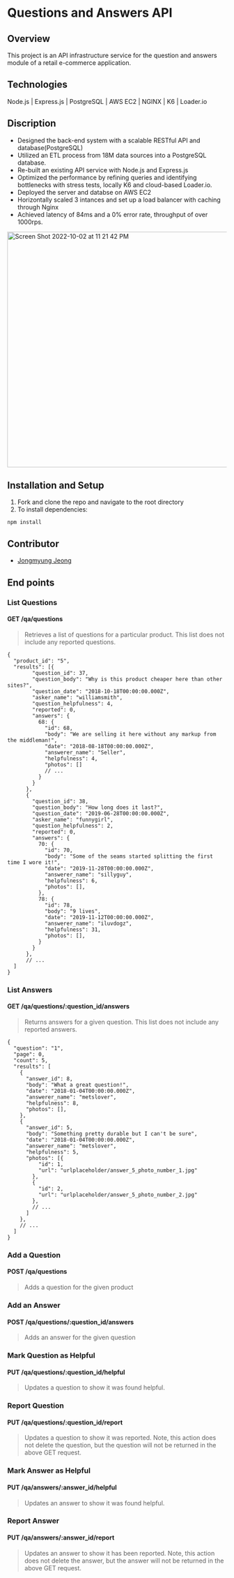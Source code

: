 # Questions and Answers API
## Overview
This project is an API infrastructure service for the question and answers module of a retail e-commerce application.
## Technologies
Node.js | Express.js | PostgreSQL | AWS EC2 | NGINX | K6 | Loader.io
## Discription
- Designed the back-end system with a scalable RESTful API and database(PostgreSQL)
- Utilized an ETL process from 18M data sources into a PostgreSQL database.
- Re-built an existing API service with Node.js and Express.js
- Optimized the performance by refining queries and identifying bottlenecks with stress tests, locally K6 and cloud-based Loader.io.
- Deployed the server and databse on AWS EC2
- Horizontally scaled 3 intances and set up a load balancer with caching through Nginx
- Achieved latency of 84ms and a 0% error rate, throughput of over 1000rps.

<img width="540" alt="Screen Shot 2022-10-02 at 11 21 42 PM" src="https://user-images.githubusercontent.com/47969884/193513003-867fdafa-bc2a-4e0e-92fc-18c4ad8baa51.png">

## Installation and Setup
1. Fork and clone the repo and navigate to the root directory
2. To install dependencies:
```
npm install
```
## Contributor
- [Jongmyung Jeong](https://github.com/pqqrpr)

## End points
### List Questions
#### GET /qa/questions
> Retrieves a list of questions for a particular product. This list does not include any reported questions.

```
{
  "product_id": "5",
  "results": [{
        "question_id": 37,
        "question_body": "Why is this product cheaper here than other sites?",
        "question_date": "2018-10-18T00:00:00.000Z",
        "asker_name": "williamsmith",
        "question_helpfulness": 4,
        "reported": 0,
        "answers": {
          68: {
            "id": 68,
            "body": "We are selling it here without any markup from the middleman!",
            "date": "2018-08-18T00:00:00.000Z",
            "answerer_name": "Seller",
            "helpfulness": 4,
            "photos": []
            // ...
          }
        }
      },
      {
        "question_id": 38,
        "question_body": "How long does it last?",
        "question_date": "2019-06-28T00:00:00.000Z",
        "asker_name": "funnygirl",
        "question_helpfulness": 2,
        "reported": 0,
        "answers": {
          70: {
            "id": 70,
            "body": "Some of the seams started splitting the first time I wore it!",
            "date": "2019-11-28T00:00:00.000Z",
            "answerer_name": "sillyguy",
            "helpfulness": 6,
            "photos": [],
          },
          78: {
            "id": 78,
            "body": "9 lives",
            "date": "2019-11-12T00:00:00.000Z",
            "answerer_name": "iluvdogz",
            "helpfulness": 31,
            "photos": [],
          }
        }
      },
      // ...
  ]
}
```

### List Answers
#### GET /qa/questions/:question_id/answers
> Returns answers for a given question. This list does not include any reported answers.
```
{
  "question": "1",
  "page": 0,
  "count": 5,
  "results": [
    {
      "answer_id": 8,
      "body": "What a great question!",
      "date": "2018-01-04T00:00:00.000Z",
      "answerer_name": "metslover",
      "helpfulness": 8,
      "photos": [],
    },
    {
      "answer_id": 5,
      "body": "Something pretty durable but I can't be sure",
      "date": "2018-01-04T00:00:00.000Z",
      "answerer_name": "metslover",
      "helpfulness": 5,
      "photos": [{
          "id": 1,
          "url": "urlplaceholder/answer_5_photo_number_1.jpg"
        },
        {
          "id": 2,
          "url": "urlplaceholder/answer_5_photo_number_2.jpg"
        },
        // ...
      ]
    },
    // ...
  ]
}
```

### Add a Question
#### POST /qa/questions
> Adds a question for the given product
### Add an Answer
#### POST /qa/questions/:question_id/answers
> Adds an answer for the given question
### Mark Question as Helpful
#### PUT /qa/questions/:question_id/helpful
> Updates a question to show it was found helpful.
### Report Question
#### PUT /qa/questions/:question_id/report
> Updates a question to show it was reported. Note, this action does not delete the question, but the question will not be returned in the above GET request.
### Mark Answer as Helpful
#### PUT /qa/answers/:answer_id/helpful
> Updates an answer to show it was found helpful.
### Report Answer
#### PUT /qa/answers/:answer_id/report
> Updates an answer to show it has been reported. Note, this action does not delete the answer, but the answer will not be returned in the above GET request.
